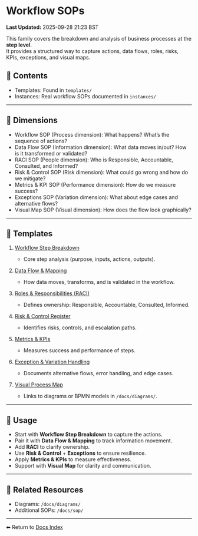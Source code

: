# Workflow SOPs
**Last Updated:** 2025-09-28 21:23 BST

This family covers the breakdown and analysis of business processes at the **step level**.  
It provides a structured way to capture actions, data flows, roles, risks, KPIs, exceptions, and visual maps.  


## 📑 Contents
- Templates: Found in `templates/`  
- Instances: Real workflow SOPs documented in `instances/` 

---

## 📑 Dimensions
 
- Workflow SOP (Process dimension):          What happens? What’s the sequence of actions?
- Data Flow SOP (Information dimension):     What data moves in/out? How is it transformed or validated?
- RACI SOP (People dimension):               Who is Responsible, Accountable, Consulted, and Informed?
- Risk & Control SOP (Risk dimension):       What could go wrong and how do we mitigate?
- Metrics & KPI SOP (Performance dimension): How do we measure success?
- Exceptions SOP (Variation dimension):      What about edge cases and alternative flows?
- Visual Map SOP (Visual dimension):         How does the flow look graphically?

---

## 📑 Templates

1. [Workflow Step Breakdown](./templates/sop_workflow_step.md)  
   - Core step analysis (purpose, inputs, actions, outputs).  

2. [Data Flow & Mapping](./templates/sop_data_flow_mapping.md)  
   - How data moves, transforms, and is validated in the workflow.  

3. [Roles & Responsibilities (RACI)](./templates/sop_roles_responsibility.md)  
   - Defines ownership: Responsible, Accountable, Consulted, Informed.  

4. [Risk & Control Register](./templates/sop_risk_control.md)  
   - Identifies risks, controls, and escalation paths.  

5. [Metrics & KPIs](./templates/sop_metrics_kpi.md)  
   - Measures success and performance of steps.  

6. [Exception & Variation Handling](./templates/sop_exceptions.md)  
   - Documents alternative flows, error handling, and edge cases.  

7. [Visual Process Map](./templates/sop_visual_map.md)  
   - Links to diagrams or BPMN models in `/docs/diagrams/`.  

---

## 🔗 Usage

- Start with **Workflow Step Breakdown** to capture the actions.  
- Pair it with **Data Flow & Mapping** to track information movement.  
- Add **RACI** to clarify ownership.  
- Use **Risk & Control** + **Exceptions** to ensure resilience.  
- Apply **Metrics & KPIs** to measure effectiveness.  
- Support with **Visual Map** for clarity and communication.  

---

## 📂 Related Resources
- Diagrams: `/docs/diagrams/`  
- Additional SOPs: `/docs/sop/`  

---
⬅ Return to [Docs Index](../index.md)